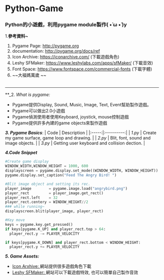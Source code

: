 # Python-Game
### Python的小遊戲，利用pygame module製作( •̀ ω •́ )y

1.**參考資料~**
  
  1. Pygame Page: http://pygame.org
  2. documentation: http://pygame.org/docs/ref
  3. Icon Archive: https://iconarchive.com/ (下載遊戲角色)
  4. Leshy SFMaker: https://www.leshylabs.com/apps/sfMaker/ (下載音效)
  5. Font Space: https://www.fontspace.com/commercial-fonts (下載字體)
  6. ~~大福媽萬歲 ~~ <br><br>
    
 ------

**_2. _What is pygame:_
  * Pygame提供Display, Sound, Music, Image, Text, Event幫助製作遊戲。
  * Pygame可以做出2.0小遊戲
  * Pygame偵測使用者使用Keyboard, joystick, mouse控制遊戲
  * Pygame提供許多內建的game objects來製作遊戲

**_3. Pygame Basics_**:
| Code | Description |
|:-----:|:----------:|
| _1.py_ | Create my game surface, game loop and drawing. |
| _2.py_ | Blit, font, sound and image objects. |
| _3.py_ | Getting user keyboard and collision dection. |

**_4.Code Snippet_**
```Python
#Create game display
WINDOW_WIDTH,WINDOW_HEIGHT = 1000, 600
displayscreen = pygame.display.set_mode((WINDOW_WIDTH, WINDOW_HEIGHT))
pygame.display.set_caption("Feed The Angry Bird! ")
```
```python
#Blit image object and setting its rec.
player_image        = pygame.image.load("angrybird.png")
player_rect         = player_image.get_rect()
player_rect.left    = 32
player_rect.centery = WINDOW_HEIGHT//2
### while running~
displayscreen.blit(player_image, player_rect)
```
```python
#Key move
keys = pygame.key.get_pressed()
if keys[pygame.K_UP] and player_rect.top > 64:
  player_rect.y -= PLAYER_VELOCITY

if keys[pygame.K_DOWN] and player_rect.bottom < WINDOW_HEIGHT:
  player_rect.y += PLAYER_VELOCITY
```

**_5. Game Assets:_**
  
  * [Icon Arxhive: ](https://iconarchive.com/) 網站提供很多遊戲角色下載
  * [Leshy SFMaker: ](https://www.leshylabs.com/apps/sfMaker/) 網站可以下載遊戲特效, 也可以簡單自己製作音效
